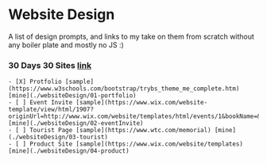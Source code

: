 # Website Design
A list of design prompts, and links to my take on them from scratch without any boiler plate and mostly no JS :)

### 30 Days 30 Sites [link](https://www.subscribepage.com/30days30sites)
    - [X] Protfolio [sample](https://www.w3schools.com/bootstrap/trybs_theme_me_complete.htm) [mine](./websiteDesign/01-portfolio)
    - [ ] Event Invite [sample](https://www.wix.com/website-template/view/html/1907?originUrl=http://www.wix.com/website/templates/html/events/1&bookName=&galleryDocIndex=6&category=events) [mine](./websiteDesign/02-eventInvite)
    - [ ] Tourist Page [sample](https://www.wtc.com/memorial) [mine](./websiteDesign/03-tourist)
    - [ ] Product Site [sample](https://www.wix.com/website/templates) [mine](./websiteDesign/04-product)